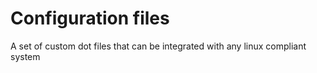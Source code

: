 # Configuration files

A set of custom dot files that can be integrated with any linux compliant system
